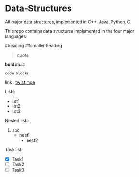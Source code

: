 # Data-Structures

All major data structures, implemented in C++, Java, Python, C.

This repo contains data structures implemented in the four major languages.

#heading
##smaller heading

> quote

**bold**
_italic_

`code blocks`

link : [twist.moe](https://hentaihaven.org)

Lists:

- list1
- list2
- list3

Nested lists:

1. abc
   - nest1
     - nest2

Task list:

- [x] Task1
- [ ] Task2
- [ ] Task3
